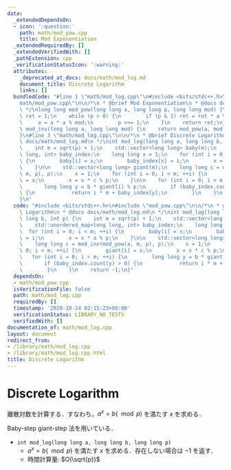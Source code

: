 ```yaml
---
data:
  _extendedDependsOn:
  - icon: ':question:'
    path: math/mod_pow.cpp
    title: Mod Exponentiation
  _extendedRequiredBy: []
  _extendedVerifiedWith: []
  _pathExtension: cpp
  _verificationStatusIcon: ':warning:'
  attributes:
    _deprecated_at_docs: docs/math/mod_log.md
    document_title: Discrete Logarithm
    links: []
  bundledCode: "#line 1 \"math/mod_log.cpp\"\n#include <bits/stdc++.h>\n#line 2 \"\
    math/mod_pow.cpp\"\n\n/*\n * @brief Mod Exponentiation\n * @docs docs/math/mod_pow.md\n\
    \ */\nlong long mod_pow(long long a, long long p, long long mod) {\n    long long\
    \ ret = 1;\n    while (p > 0) {\n        if (p & 1) ret = ret * a % mod;\n   \
    \     a = a * a % mod;\n        p >>= 1;\n    }\n    return ret;\n}\n\nlong long\
    \ mod_inv(long long a, long long mod) {\n    return mod_pow(a, mod - 2, mod);\n\
    }\n#line 3 \"math/mod_log.cpp\"\n\n/*\n * @brief Discrete Logarithm\n * @docs\
    \ docs/math/mod_log.md\n */\nint mod_log(long long a, long long b, int p) {\n\
    \    int m = sqrt(p) + 1;\n    std::vector<long long> baby(m);\n    std::unordered_map<long\
    \ long, int> baby_index;\n    long long x = 1;\n    for (int i = 0; i < m; ++i)\
    \ {\n        baby[i] = x;\n        baby_index[x] = i;\n        x = x * a % p;\n\
    \    }\n\n    std::vector<long long> giant(m);\n    long long c = mod_inv(mod_pow(a,\
    \ m, p), p);\n    x = 1;\n    for (int i = 0; i < m; ++i) {\n        giant[i]\
    \ = x;\n        x = x * c % p;\n    }\n\n    for (int i = 0; i < m; ++i) {\n \
    \       long long y = b * giant[i] % p;\n        if (baby_index.count(y) > 0)\
    \ {\n            return i * m + baby_index[y];\n        }\n    }\n    return -1;\n\
    }\n"
  code: "#include <bits/stdc++.h>\n#include \"mod_pow.cpp\"\n\n/*\n * @brief Discrete\
    \ Logarithm\n * @docs docs/math/mod_log.md\n */\nint mod_log(long long a, long\
    \ long b, int p) {\n    int m = sqrt(p) + 1;\n    std::vector<long long> baby(m);\n\
    \    std::unordered_map<long long, int> baby_index;\n    long long x = 1;\n  \
    \  for (int i = 0; i < m; ++i) {\n        baby[i] = x;\n        baby_index[x]\
    \ = i;\n        x = x * a % p;\n    }\n\n    std::vector<long long> giant(m);\n\
    \    long long c = mod_inv(mod_pow(a, m, p), p);\n    x = 1;\n    for (int i =\
    \ 0; i < m; ++i) {\n        giant[i] = x;\n        x = x * c % p;\n    }\n\n \
    \   for (int i = 0; i < m; ++i) {\n        long long y = b * giant[i] % p;\n \
    \       if (baby_index.count(y) > 0) {\n            return i * m + baby_index[y];\n\
    \        }\n    }\n    return -1;\n}"
  dependsOn:
  - math/mod_pow.cpp
  isVerificationFile: false
  path: math/mod_log.cpp
  requiredBy: []
  timestamp: '2020-10-24 02:15:23+09:00'
  verificationStatus: LIBRARY_NO_TESTS
  verifiedWith: []
documentation_of: math/mod_log.cpp
layout: document
redirect_from:
- /library/math/mod_log.cpp
- /library/math/mod_log.cpp.html
title: Discrete Logarithm
---
```

# Discrete Logarithm

離散対数を計算する．すなわち，$a^x = b (\mod p)$ を満たす $x$ を求める．

Baby-step giant-step 法を用いている．

- `int mod_log(long long a, long long b, long long p)`
    - $a^x = b (\mod p)$ を満たす $x$ を求める．存在しない場合は $-1$ を返す．
    - 時間計算量: $O(\sqrt{p})$